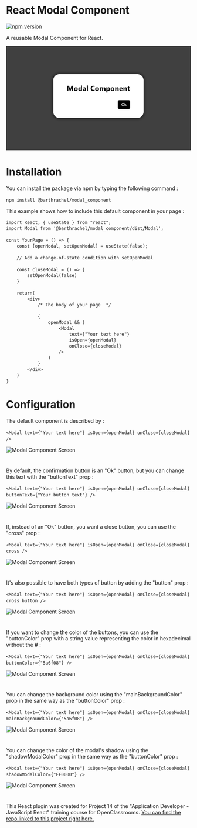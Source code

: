 # React Modal Component

[![npm version](https://badge.fury.io/js/@barthrachel%2Fmodal_component.svg)](https://badge.fury.io/js/@barthrachel%2Fmodal_component)

A reusable Modal Component for React.

![Modal Component Screen](https://github.com/barthRachel/ModalComponent/blob/main/src/assets/1.png?raw=true)

# Installation

You can install the [package](https://www.npmjs.com/package/@barthrachel/modal_component) via npm by typing the following command : 

`npm install @barthrachel/modal_component`

This example shows how to include this default component in your page :
```
import React, { useState } from "react";
import Modal from '@barthrachel/modal_component/dist/Modal';

const YourPage = () => {
    const [openModal, setOpenModal] = useState(false);

    // Add a change-of-state condition with setOpenModal

    const closeModal = () => {
        setOpenModal(false)
    }

    return(
        <div>
            /* The body of your page  */

            {
                openModal && (
                    <Modal 
                        text={"Your text here"}
                        isOpen={openModal}
                        onClose={closeModal}
                    />
                )
            }
        </div>
    )
}
```

# Configuration

The default component is described by :

`<Modal text={"Your text here"} isOpen={openModal} onClose={closeModal} />`

![Modal Component Screen](modal_component/src/assets/2.png)

#

By default, the confirmation button is an "Ok" button, but you can change this text with the "buttonText" prop :

`<Modal text={"Your text here"} isOpen={openModal} onClose={closeModal} buttonText={"Your button text"} />`

![Modal Component Screen](modal_component/src/assets/3.png)

#

If, instead of an "Ok" button, you want a close button, you can use the "cross" prop :

`<Modal text={"Your text here"} isOpen={openModal} onClose={closeModal} cross />`

![Modal Component Screen](modal_component/src/assets/4.png)

#

It's also possible to have both types of button by adding the "button" prop :

`<Modal text={"Your text here"} isOpen={openModal} onClose={closeModal} cross button />`

![Modal Component Screen](modal_component/src/assets/5.png)

#

If you want to change the color of the buttons, you can use the "buttonColor" prop with a string value representing the color in hexadecimal without the # :

`<Modal text={"Your text here"} isOpen={openModal} onClose={closeModal} buttonColor={"5a6f08"} />`

![Modal Component Screen](modal_component/src/assets/6.png)

#

You can change the background color using the "mainBackgroundColor" prop in the same way as the "buttonColor" prop :

`<Modal text={"Your text here"} isOpen={openModal} onClose={closeModal} mainBackgroundColor={"5a6f08"} />`

![Modal Component Screen](modal_component/src/assets/7.png)

#

You can change the color of the modal's shadow using the "shadowModalColor" prop in the same way as the "buttonColor" prop :

`<Modal text={"Your text here"} isOpen={openModal} onClose={closeModal} shadowModalColor={"FF0000"} />`

![Modal Component Screen](modal_component/src/assets/8.png)

#

This React plugin was created for Project 14 of the "Application Developer - JavaScript React" training course for OpenClassrooms. [You can find the repo linked to this project right here.](https://github.com/barthRachel/hrnet)